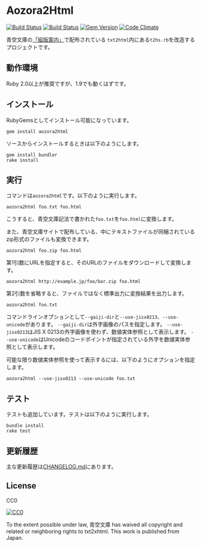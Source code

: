 # Aozora2Html

[![Build Status](https://travis-ci.org/aozorahack/aozora2html.svg?branch=master)](https://travis-ci.org/aozorahack/aozora2html)
[![Build Status](https://github.com/aozorahack/aozora2html/workflows/Test/badge.svg)](https://github.com/aozorahack/aozora2html/actions)
[![Gem Version](https://badge.fury.io/rb/aozora2html.svg)](https://badge.fury.io/rb/aozora2html)
[![Code Climate](https://codeclimate.com/github/aozorahack/aozora2html/badges/gpa.svg)](https://codeclimate.com/github/aozorahack/aozora2html)

青空文庫の[「組版案内」](http://kumihan.aozora.gr.jp/)で配布されている `txt2html`内にある`t2hs.rb`を改造するプロジェクトです。

## 動作環境

Ruby 2.0以上が推奨ですが、1.9でも動くはずです。

## インストール

RubyGemsとしてインストール可能になっています。

```shell-session
gem install aozora2html
```

ソースからインストールするときは以下のようにします。

```shell-session
gem install bundler
rake install
```

## 実行

コマンドは`aozora2html`です。以下のように実行します。

```shell-session
aozora2html foo.txt foo.html
```

こうすると、青空文庫記法で書かれた`foo.txt`を`foo.html`に変換します。

また、青空文庫サイトで配布している、中にテキストファイルが同梱されているzip形式のファイルも変換できます。

```shell-session
aozora2html foo.zip foo.html
```

第1引数にURLを指定すると、そのURLのファイルをダウンロードして変換します。

```shell-session
aozora2html http://example.jp/foo/bar.zip foo.html
```

第2引数を省略すると、ファイルではなく標準出力に変換結果を出力します。

```shell-session
aozora2html foo.txt
```

コマンドラインオプションとして`--gaiji-dir`と`--use-jisx0213`、`--use-unicode`があります。
`--gaiji-dir`は外字画像のパスを指定します。
`--use-jisx0213`はJIS X 0213の外字画像を使わず、数値実体参照として表示します。
`--use-unicode`はUnicodeのコードポイントが指定されている外字を数値実体参照として表示します。

可能な限り数値実体参照を使って表示するには、以下のようにオプションを指定します。

```shell-session
aozora2html --use-jisx0213 --use-unicode foo.txt
```

## テスト

テストも追加しています。テストは以下のように実行します。

```shell-session
bundle install
rake test
```

## 更新履歴

主な更新履歴は[CHANGELOG.md](CHANGELOG.md)にあります。

## License

CC0

[![CC0](http://i.creativecommons.org/p/zero/1.0/88x31.png "CC0")](http://creativecommons.org/publicdomain/zero/1.0/deed.ja)

To the extent possible under law, 青空文庫 has waived all copyright and related or neighboring rights to txt2xhtml. This work is published from Japan.
